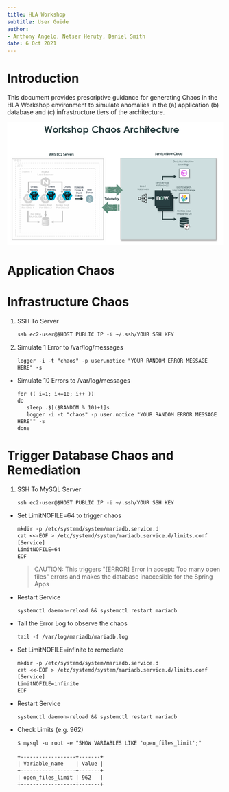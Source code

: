 ```yaml
---
title: HLA Workshop
subtitle: User Guide
author: 
- Anthony Angelo, Netser Heruty, Daniel Smith
date: 6 Oct 2021
---
```

# Introduction

This document provides prescriptive guidance for generating
Chaos in the HLA Workshop environment to simulate anomalies in the (a) application (b) database and (c) infrastructure tiers of the architecture.

![Figure 1](workshop-chaos-architecture.png)

# Application Chaos

# Infrastructure Chaos

1. SSH To Server

   ```
   ssh ec2-user@$HOST PUBLIC IP -i ~/.ssh/YOUR SSH KEY
   ```

1. Simulate 1 Error to /var/log/messages

   ```
   logger -i -t "chaos" -p user.notice "YOUR RANDOM ERROR MESSAGE HERE" -s
   ```

* Simulate 10 Errors to /var/log/messages

   ```
   for (( i=1; i<=10; i++ ))
   do  
      sleep .$[($RANDOM % 10)+1]s
      logger -i -t "chaos" -p user.notice "YOUR RANDOM ERROR MESSAGE HERE"" -s
   done
   ```

# Trigger Database Chaos and Remediation

1. SSH To MySQL Server

   ```
   ssh ec2-user@$HOST PUBLIC IP -i ~/.ssh/YOUR SSH KEY
   ```

* Set LimitNOFILE=64 to trigger chaos

   ```
   mkdir -p /etc/systemd/system/mariadb.service.d
   cat <<-EOF > /etc/systemd/system/mariadb.service.d/limits.conf  
   [Service]
   LimitNOFILE=64
   EOF
   ```

   > CAUTION: This triggers "[ERROR] Error in accept: Too many open files" errors and makes the database inaccesible for the Spring Apps

* Restart Service

   ```
   systemctl daemon-reload && systemctl restart mariadb
   ```

* Tail the Error Log to observe the chaos

   ```
   tail -f /var/log/mariadb/mariadb.log
   ```

* Set LimitNOFILE=infinite to remediate

   ```
   mkdir -p /etc/systemd/system/mariadb.service.d
   cat <<-EOF > /etc/systemd/system/mariadb.service.d/limits.conf  
   [Service]
   LimitNOFILE=infinite
   EOF
   ```

* Restart Service

   ```
   systemctl daemon-reload && systemctl restart mariadb
   ```

* Check Limits (e.g. 962)

   ```
   $ mysql -u root -e "SHOW VARIABLES LIKE 'open_files_limit';"

   +------------------+-------+
   | Variable_name    | Value |
   +------------------+-------+
   | open_files_limit | 962   |
   +------------------+-------+
   ```